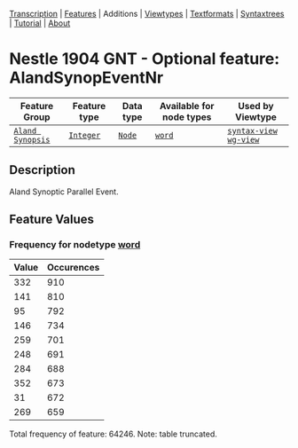 <a name="start"></a>
<div class="hidden-content"><a href="../transcription.md">Transcription</a> | <a href="README.md#start">Features</a> | Additions | <a href="../viewtypes.md#start">Viewtypes</a> | <a href="../textformats.md#start">Textformats</a> |  <a href="../syntaxtrees.md#start">Syntaxtrees</a> | <a href="../tutorial/README.md#start">Tutorial</a>  | <a href="../about.md#start">About</a></div>

# Nestle 1904 GNT - Optional feature: AlandSynopEventNr

Feature Group | Feature type |Data type |Available for node types | Used by Viewtype 
---|---|---|---|---
[`Aland Synopsis`](featuresbyfeaturegroup.md#aland-synoptics)|[`Integer`](featuresbydatatype.md#integer)|[`Node`](featuresbynodetype.md#node)| [`word`](featuresbynodetype.md#word) |[`syntax-view`](../syntax-view.md#start) [`wg-view`](../wg-view.md#start) 

## Description
Aland Synoptic Parallel Event.
## Feature Values
### Frequency for nodetype [word](featuresbynodetype.md#word)

Value|Occurences
---|---
332|910
141|810
95|792
146|734
259|701
248|691
284|688
352|673
31|672
269|659

Total frequency of feature: 64246. Note: table truncated.

 